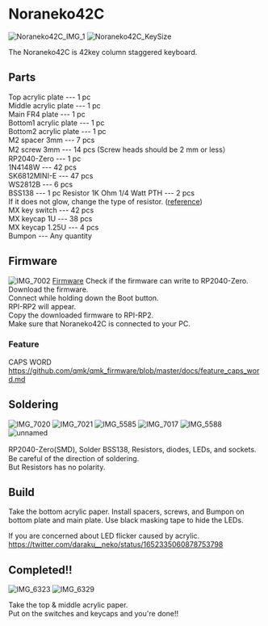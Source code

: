 # Noraneko42C  
![Noraneko42C_IMG_1](https://user-images.githubusercontent.com/5214078/196882903-22b1fa8a-44e3-4212-9d38-8bedc18b1d12.jpg)
![Noraneko42C_KeySize](https://user-images.githubusercontent.com/5214078/196393201-60cdc355-7164-41e4-bd3a-4421e170aeed.png)

The Noraneko42C is 42key column staggered keyboard.  

## Parts  

Top acrylic plate --- 1 pc  
Middle acrylic plate --- 1 pc   
Main FR4 plate --- 1 pc  
Bottom1 acrylic plate --- 1 pc    
Bottom2 acrylic plate --- 1 pc  
M2 spacer 3mm --- 7 pcs  
M2 screw 3mm --- 14 pcs  (Screw heads should be 2 mm or less）  
RP2040-Zero --- 1 pc   
1N4148W --- 42 pcs   
SK6812MINI-E --- 47 pcs  
WS2812B --- 6 pcs  
BSS138 --- 1 pc
Resistor 1K Ohm 1/4 Watt PTH --- 2 pcs   
If it does not glow, change the type of resistor. ([reference](https://25keys.com/2022/05/28/rp2040_sk6812mini/))  
MX key switch --- 42 pcs   
MX keycap 1U --- 38 pcs  
MX keycap 1.25U --- 4 pcs  
Bumpon --- Any quantity 

## Firmware
![IMG_7002](https://user-images.githubusercontent.com/5214078/201300486-a19fce27-7261-4fac-a14e-f837b712de54.jpeg)
[Firmware](https://github.com/darakuneko/Noraneko/raw/main/noraneko42c/v2.0/firmware/noraneko42c_vial.uf2)
Check if the firmware can write to RP2040-Zero.  
Download the firmware.   
Connect while holding down the Boot button.  
RPI-RP2 will appear.  
Copy the downloaded firmware to RPI-RP2.  
Make sure that Noraneko42C is connected to your PC.

### Feature
CAPS WORD  
https://github.com/qmk/qmk_firmware/blob/master/docs/feature_caps_word.md   


## Soldering
![IMG_7020](https://user-images.githubusercontent.com/5214078/201305293-fc02600c-bd61-48fc-b5ba-b1e6f3c53741.jpeg)
![IMG_7021](https://user-images.githubusercontent.com/5214078/201386019-704d5e56-faff-4dc6-a010-397cb9949110.jpeg)
![IMG_5585](https://user-images.githubusercontent.com/5214078/196370976-1ae8f0df-43c9-4802-8a62-8c840f756a45.png)
![IMG_7017](https://user-images.githubusercontent.com/5214078/201293813-f836e7c0-ed6d-4031-ab17-09eea528efa6.jpg)
![IMG_5588](https://user-images.githubusercontent.com/5214078/196371378-a40fc202-53ea-49b4-a9e6-ca88323a2bc1.png)
![unnamed](https://user-images.githubusercontent.com/5214078/234236638-de475c43-c586-493f-8152-63ca74c02ff0.jpg)

RP2040-Zero(SMD), Solder BSS138, Resistors, diodes, LEDs, and sockets.　  
Be careful of the direction of soldering.  
But Resistors has no polarity.

## Build
Take the bottom acrylic paper.
Install spacers, screws, and Bumpon on bottom plate and main plate.
Use black masking tape to hide the LEDs.

If you are concerned about LED flicker caused by acrylic.  
https://twitter.com/daraku__neko/status/1652335060878753798

## Completed!!
![IMG_6323](https://user-images.githubusercontent.com/5214078/196386005-e37d383a-50cc-4467-bee8-0927a232b3dd.jpeg)
![IMG_6329](https://user-images.githubusercontent.com/5214078/196386015-f20594ee-d489-467e-98a4-e742261f586a.jpeg)

Take the top & middle acrylic paper.  
Put on the switches and keycaps and you're done!!

